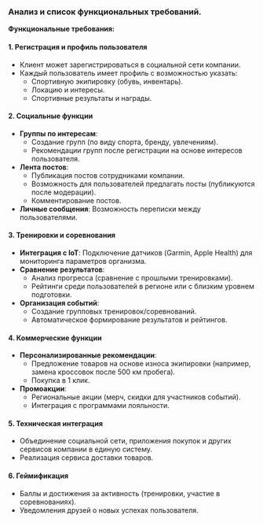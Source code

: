 ### Анализ и список функциональных требований.
**Функциональные требования:**

#### 1. Регистрация и профиль пользователя
- Клиент может зарегистрироваться в социальной сети компании.
- Каждый пользователь имеет профиль с возможностью указать:
    - Спортивную экипировку (обувь, инвентарь).
    - Локацию и интересы.
    - Спортивные результаты и награды.

#### 2. Социальные функции
- **Группы по интересам**:
    - Создание групп (по виду спорта, бренду, увлечениям).
    - Рекомендации групп после регистрации на основе интересов пользователя.
- **Лента постов**:
    - Публикация постов сотрудниками компании.
    - Возможность для пользователей предлагать посты (публикуются после модерации).
    - Комментирование постов.
- **Личные сообщения**: Возможность переписки между пользователями.

#### 3. Тренировки и соревнования
- **Интеграция с IoT**: Подключение датчиков (Garmin, Apple Health) для мониторинга параметров организма.
- **Сравнение результатов**:
    - Анализ прогресса (сравнение с прошлыми тренировками).
    - Рейтинги среди пользователей в регионе или с близким уровнем подготовки.
- **Организация событий**:
    - Создание групповых тренировок/соревнований.
    - Автоматическое формирование результатов и рейтингов.

#### 4. Коммерческие функции
- **Персонализированные рекомендации**:
    - Предложение товаров на основе износа экипировки (например, замена кроссовок после 500 км пробега).
    - Покупка в 1 клик.
- **Промоакции**:
    - Региональные акции (мерч, скидки для участников событий).
    - Интеграция с программами лояльности.

#### 5. Техническая интеграция
- Объединение социальной сети, приложения покупок и других сервисов компании в единую систему.
- Реализация сервиса доставки товаров.

#### 6. Геймификация
- Баллы и достижения за активность (тренировки, участие в соревнованиях).
- Уведомления друзей о новых успехах пользователя.  